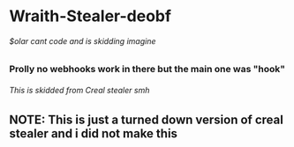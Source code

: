 # Wraith-Stealer-deobf
###### $olar cant code and is skidding imagine 
### Prolly no webhooks work in there but the main one was "hook"
###### This is skidded from Creal stealer smh

## NOTE: This is just a turned down version of creal stealer and i did not make this
